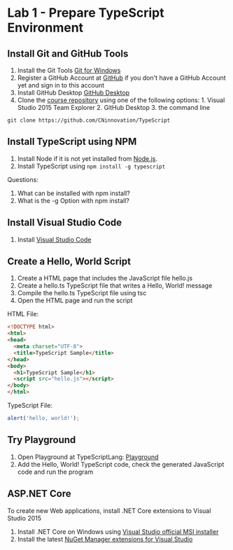 # Lab 1 - Prepare TypeScript Environment

## Install Git and GitHub Tools

1. Install the Git Tools [Git for Windows](https://git-for-windows.github.io/ "Git for Windows")
2. Register a GitHub Account at [GitHub](https://www.github.com "GitHub") if you don't have a GitHub Account yet and sign in to this account
3. Install GitHub Desktop [GitHub Desktop](https://github-windows.s3.amazonaws.com/GitHubSetup.exe "GitHub Desktop")
4. Clone the [course repository](https://github.com/CNinnovation/TypeScript "TypeScript Workshop") using one of the following options:
        1. Visual Studio 2015 Team Explorer
        2. GitHub Desktop
        3. the command line
        
```
git clone https://github.com/CNinnovation/TypeScript
```

## Install TypeScript using NPM

1. Install Node if it is not yet installed from [Node.js](https://nodejs.org "Node.js").
2. Install TypeScript using `npm install -g typescript`

Questions:

1. What can be installed with npm install?
2. What is the -g Option with npm install?


## Install Visual Studio Code

1. Install [Visual Studio Code](https://code.visualstudio.com/ "Visual Studio Code")


## Create a Hello, World Script

1. Create a HTML page that includes the JavaScript file hello.js
2. Create a hello.ts TypeScript file that writes a Hello, World! message
3. Compile the hello.ts TypeScript file using tsc
4. Open the HTML page and run the script

HTML File:

```html
<!DOCTYPE html>
<html>
<head>
  <meta charset="UTF-8">
  <title>TypeScript Sample</title>
</head>
<body>
  <h1>TypeScript Sample</h1>
  <script src="hello.js"></script>
</body>
</html>
```

TypeScript File:

```typescript
alert('hello, world!');
```

## Try Playground

1. Open Playground at TypeScriptLang: [Playground](http://typescriptlang.org/play/index.html "Playground")
2. Add the Hello, World! TypeScript code, check the generated JavaScript code and run the program

## ASP.NET Core

To create new Web applications, install .NET Core extensions to Visual Studio 2015

1. Install .NET Core on Windows using [Visual Studio official MSI installer](https://www.microsoft.com/net/core#windows ".NET Core")
2. Install the latest [NuGet Manager extensions for Visual Studio](https://www.microsoft.com/net/core#windows "NuGet")
